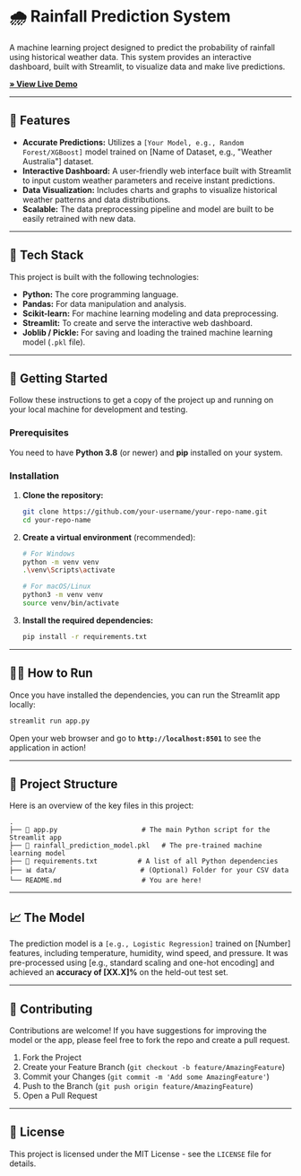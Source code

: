 # 🌧️ Rainfall Prediction System

A machine learning project designed to predict the probability of rainfall using historical weather data. This system provides an interactive dashboard, built with Streamlit, to visualize data and make live predictions.

[**» View Live Demo**](https://www.google.com/search?q=https://your-streamlit-app-url.streamlit.app) 

-----

## 🎯 Features

  * **Accurate Predictions:** Utilizes a `[Your Model, e.g., Random Forest/XGBoost]` model trained on [Name of Dataset, e.g., "Weather Australia"] dataset.
  * **Interactive Dashboard:** A user-friendly web interface built with Streamlit to input custom weather parameters and receive instant predictions.
  * **Data Visualization:** Includes charts and graphs to visualize historical weather patterns and data distributions.
  * **Scalable:** The data preprocessing pipeline and model are built to be easily retrained with new data.

-----

## 🔧 Tech Stack

This project is built with the following technologies:

  * **Python:** The core programming language.
  * **Pandas:** For data manipulation and analysis.
  * **Scikit-learn:** For machine learning modeling and data preprocessing.
  * **Streamlit:** To create and serve the interactive web dashboard.
  * **Joblib / Pickle:** For saving and loading the trained machine learning model (`.pkl` file).

-----

## 🚀 Getting Started

Follow these instructions to get a copy of the project up and running on your local machine for development and testing.

### Prerequisites

You need to have **Python 3.8** (or newer) and **pip** installed on your system.

### Installation

1.  **Clone the repository:**

    ```bash
    git clone https://github.com/your-username/your-repo-name.git
    cd your-repo-name
    ```

2.  **Create a virtual environment** (recommended):

    ```bash
    # For Windows
    python -m venv venv
    .\venv\Scripts\activate

    # For macOS/Linux
    python3 -m venv venv
    source venv/bin/activate
    ```

3.  **Install the required dependencies:**

    ```bash
    pip install -r requirements.txt
    ```

-----

## 🏃‍♂️ How to Run

Once you have installed the dependencies, you can run the Streamlit app locally:

```bash
streamlit run app.py
```

Open your web browser and go to **`http://localhost:8501`** to see the application in action\!

-----

## 📂 Project Structure

Here is an overview of the key files in this project:

```
.
├── 📜 app.py                     # The main Python script for the Streamlit app
├── 🧠 rainfall_prediction_model.pkl   # The pre-trained machine learning model
├── 📄 requirements.txt          # A list of all Python dependencies
├── 📊 data/                     # (Optional) Folder for your CSV data
└── README.md                    # You are here!
```

-----

## 📈 The Model

The prediction model is a `[e.g., Logistic Regression]` trained on [Number] features, including temperature, humidity, wind speed, and pressure. It was pre-processed using [e.g., standard scaling and one-hot encoding] and achieved an **accuracy of [XX.X]%** on the held-out test set.

-----

## 🤝 Contributing

Contributions are welcome\! If you have suggestions for improving the model or the app, please feel free to fork the repo and create a pull request.

1.  Fork the Project
2.  Create your Feature Branch (`git checkout -b feature/AmazingFeature`)
3.  Commit your Changes (`git commit -m 'Add some AmazingFeature'`)
4.  Push to the Branch (`git push origin feature/AmazingFeature`)
5.  Open a Pull Request

-----

## 📜 License

This project is licensed under the MIT License - see the `LICENSE` file for details.
